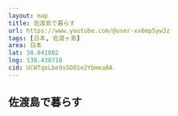 ```yaml
---
layout: map
title: 佐渡島で暮らす
url: https://www.youtube.com/@user-xv6mp5yw3z
tags: [日本, 佐渡ヶ島]
area: 日本
lat: 38.041082
lng: 138.438718
cid: UCWTqoLbe9sSDO1e2Ybmea8A
---
```


## 佐渡島で暮らす
